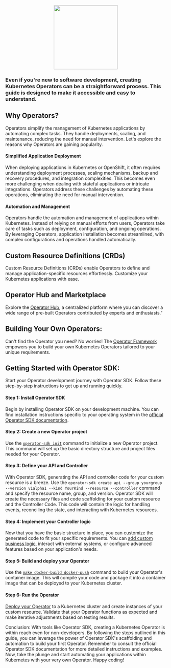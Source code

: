 <div style="text-align: center;">
    <img src="https://hackmd-prod-images.s3-ap-northeast-1.amazonaws.com/uploads/upload_908f68400772f81edcb1922ec59b4d41.png?AWSAccessKeyId=AKIA3XSAAW6AWSKNINWO&Expires=1689358534&Signature=YtTv04rqtzcpSOK3ISL0nnBZ1yU%3D" height="200">
</div>

### Even if you're new to software development, creating Kubernetes Operators can be a straightforward process. This guide is designed to make it accessible and easy to understand.

## Why Operators?
Operators simplify the management of Kubernetes applications by automating complex tasks. They handle deployments, scaling, and maintenance, reducing the need for manual intervention. Let's explore the reasons why Operators are gaining popularity.

#### Simplified Application Deployment
When deploying applications in Kubernetes or OpenShift, it often requires understanding deployment processes, scaling mechanisms, backup and recovery procedures, and integration complexities. This becomes even more challenging when dealing with stateful applications or intricate integrations. Operators address these challenges by automating these operations, eliminating the need for manual intervention.

#### Automation and Management
Operators handle the automation and management of applications within Kubernetes. Instead of relying on manual efforts from users, Operators take care of tasks such as deployment, configuration, and ongoing operations. By leveraging Operators, application installation becomes streamlined, with complex configurations and operations handled automatically.

## Custom Resource Definitions (CRDs)
Custom Resource Definitions (CRDs) enable Operators to define and manage application-specific resources effortlessly. Customize your Kubernetes applications with ease.

## Operator Hub and Marketplace
Explore the [Operator Hub](https://operatorhub.io/), a centralized platform where you can discover a wide range of pre-built Operators contributed by experts and enthusiasts."

## Building Your Own Operators:
Can't find the Operator you need? No worries! The [Operator Framework](https://operatorframework.io/) empowers you to build your own Kubernetes Operators tailored to your unique requirements.

## Getting Started with Operator SDK:
Start your Operator development journey with Operator SDK. Follow these step-by-step instructions to get up and running quickly. 


#### Step 1: Install Operator SDK
Begin by installing Operator SDK on your development machine. You can find installation instructions specific to your operating system in the [official Operator SDK documentation](https://sdk.operatorframework.io/docs/installation/).

#### Step 2: Create a new Operator project
Use the [`operator-sdk init`](https://sdk.operatorframework.io/docs/building-operators/golang/tutorial/#create-a-new-project) command to initialize a new Operator project. This command will set up the basic directory structure and project files needed for your Operator.

#### Step 3: Define your API and Controller
With Operator SDK, generating the API and controller code for your custom resource is a breeze. Use the `operator-sdk create api --group yourgroup --version v1alpha1 --kind YourKind --resource --controller` command and specify the resource name, group, and version. Operator SDK will create the necessary files and code scaffolding for your custom resource and the Controller Code. This code will contain the logic for handling events, reconciling the state, and interacting with Kubernetes resources.

#### Step 4: Implement your Controller logic
Now that you have the basic structure in place, you can customize the generated code to fit your specific requirements. You can [add custom business logic](https://sdk.operatorframework.io/docs/building-operators/golang/tutorial/#implement-the-controller), interact with external systems, or configure advanced features based on your application's needs.

#### Step 5: Build and deploy your Operator
Use the [`make docker-build docker-push`](https://sdk.operatorframework.io/docs/building-operators/golang/tutorial/#configure-the-operators-image-registry) command to build your Operator's container image. This will compile your code and package it into a container image that can be deployed to your Kubernetes cluster.

#### Step 6: Run the Operator
[Deploy your Operator](https://sdk.operatorframework.io/docs/building-operators/golang/tutorial/#run-the-operator) to a Kubernetes cluster and create instances of your custom resource. Validate that your Operator functions as expected and make iterative adjustments based on testing results.

Conclusion:
With tools like Operator SDK, creating a Kubernetes Operator is within reach even for non-developers. By following the steps outlined in this guide, you can leverage the power of Operator SDK's scaffolding and automation to build your first Operator. Remember to consult the official Operator SDK documentation for more detailed instructions and examples. Now, take the plunge and start automating your applications within Kubernetes with your very own Operator. Happy coding!
